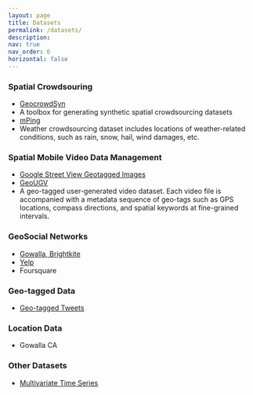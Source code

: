 ```yaml
---
layout: page
title: Datasets
permalink: /datasets/
description: 
nav: true
nav_order: 6
horizontal: false
---
```

### Spatial Crowdsouring
- [GeocrowdSyn](https://github.com/ubriela/SCAWG)
 - A toolbox for generating synthetic spatial crowdsourcing datasets
- [mPing](https://mping.ou.edu/)
 - Weather crowdsourcing dataset includes locations of weather-related conditions, such as rain, snow, hail, wind damages, etc.

### Spatial Mobile Video Data Management
- [Google Street View Geotagged Images](https://www.crcv.ucf.edu/projects/GMCP_Geolocalization/#Dataset)
- [GeoUGV](https://dl.acm.org/doi/10.1145/2910017.2910617)
 - A geo-tagged user-generated video dataset. Each video file is accompanied with a metadata sequence of geo-tags such as GPS locations, compass directions, and spatial keywords at fine-grained intervals.

### GeoSocial Networks
- [Gowalla, Brightkite](https://cs.stanford.edu/srcf_404/)
- [Yelp](https://www.yelp.com/dataset/challenge)
- Foursquare

### Geo-tagged Data
- [Geo-tagged Tweets](http://www.crisislex.org/data-collections.html)

### Location Data
- Gowalla CA

### Other Datasets
- [Multivariate Time Series](https://dl.acm.org/doi/10.1145/1032604.1032616)